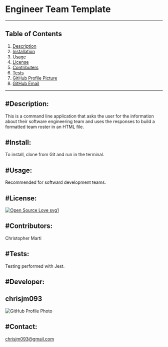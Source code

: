 

# Engineer Team Template

---





Table of Contents  
--
1. [Description](#description)
2. [Installation](#install)
3. [Usage](#usage)
4. [License](#license)
5. [Contributers](#contributers)
6. [Tests](#tests)
7. [GitHub Profile Picture](#developer)
8. [GitHub Email](#contact)

---




#Description:  
---
This is a command line application that asks the user for the information about their software engineering team and uses the responses to build a formatted team roster in an HTML file.





#Install: 
--  
To install, clone from Git and run in the terminal.





#Usage: 
-- 
Recommended for softward development teams.





#License:  
--
[![Open Source Love svg1](https://badges.frapsoft.com/os/v1/open-source.svg?v=103)](https://github.com/ellerbrock/open-source-badges/)





#Contributors: 
-- 
Christopher Marti





#Tests:   
--
Testing performed with Jest.





#Developer:  
--
## chrisjm093  

![GitHub Profile Photo](https://github.com/chrisjm093.png)





#Contact: 
-- 
chrisjm093@gmail.com



